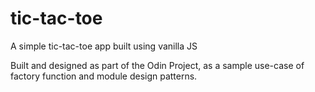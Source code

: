 # tic-tac-toe
A simple tic-tac-toe app built using vanilla JS

Built and designed as part of the Odin Project, as a sample use-case of factory function and module design patterns.
